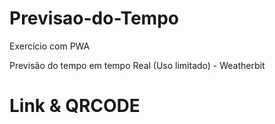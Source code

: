 # Previsao-do-Tempo
Exercício com PWA

Previsão do tempo em tempo Real (Uso limitado) - Weatherbit

#  Link & QRCODE


